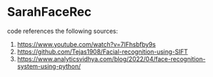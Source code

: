 # SarahFaceRec

code references the following sources:
1) https://www.youtube.com/watch?v=7IFhsbfby9s
2) https://github.com/Tejas1908/Facial-recognition-using-SIFT
3) https://www.analyticsvidhya.com/blog/2022/04/face-recognition-system-using-python/

